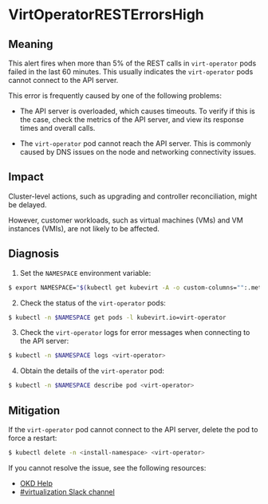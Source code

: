 <!-- Edited by Jiří Herrmann, 8 Nov 2022 -->

# VirtOperatorRESTErrorsHigh 

## Meaning

This alert fires when more than 5% of the REST calls in `virt-operator` pods failed in the last 60 minutes. This usually indicates the `virt-operator` pods cannot connect to the API server.

This error is frequently caused by one of the following problems:

- The API server is overloaded, which causes timeouts. To verify if this is the case, check the metrics of the API server, and view its response times and overall calls.

- The `virt-operator` pod cannot reach the API server. This is commonly caused by DNS issues on the node and networking connectivity issues.

## Impact

Cluster-level actions, such as upgrading and controller reconciliation, might be delayed. 

However, customer workloads, such as virtual machines (VMs) and VM instances (VMIs), are not likely to be affected.

## Diagnosis

1. Set the `NAMESPACE` environment variable:
```bash
$ export NAMESPACE="$(kubectl get kubevirt -A -o custom-columns="":.metadata.namespace)"
```

2. Check the status of the `virt-operator` pods:
```bash
$ kubectl -n $NAMESPACE get pods -l kubevirt.io=virt-operator
```

3. Check the `virt-operator` logs for error messages when connecting to the API server:
```bash
$ kubectl -n $NAMESPACE logs <virt-operator>
```

4. Obtain the details of the `virt-operator` pod:    
```bash
$ kubectl -n $NAMESPACE describe pod <virt-operator>
```

## Mitigation

If the `virt-operator` pod cannot connect to the API server, delete the pod to force a restart:
```bash
$ kubectl delete -n <install-namespace> <virt-operator>
```

<!--DS: If you cannot resolve the issue, log in to the link:https://access.redhat.com[Customer Portal] and open a support case, attaching the artifacts gathered during the Diagnosis procedure.-->
<!--USstart-->
If you cannot resolve the issue, see the following resources:

- [OKD Help](https://www.okd.io/help/)
- [#virtualization Slack channel](https://kubernetes.slack.com/channels/virtualization)
<!--USend-->